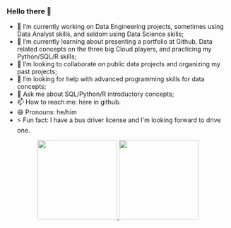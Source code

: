 ### Hello there 👋

- 🔭 I’m currently working on Data Engineering projects, sometimes using Data Analyst skills, and seldom using Data Science skills;
- 🌱 I’m currently learning about presenting a portfolio at Github, Data related concepts on the three big Cloud players, and practicing my Python/SQL/R skills;
- 👯 I’m looking to collaborate on public data projects and organizing my past projects;
- 🤔 I’m looking for help with advanced programming skills for data concepts;
- 💬 Ask me about SQL/Python/R introductory concepts;
- 📫 How to reach me: here in github.
- 😄 Pronouns: he/him
- ⚡ Fun fact: I have a bus driver license and I'm looking forward to drive one.


<div align="center">
  <a href="https://github.com/danielfsilva88">
  <img height="180em" src="https://github-readme-stats.vercel.app/api?username=danielfsilva88&show_icons=true&theme=dracula&include_all_commits=true&count_private=true"/>
  <img height="180em" src="https://github-readme-stats.vercel.app/api/top-langs/?username=danielfsilva88&layout=compact&langs_count=5&theme=dracula"/>
</div>
